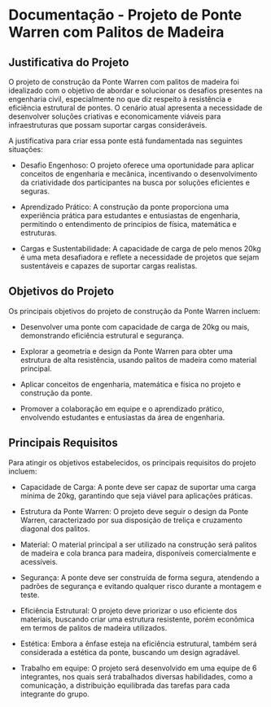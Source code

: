 # Documentação - Projeto de Ponte Warren com Palitos de Madeira

## Justificativa do Projeto
O projeto de construção da Ponte Warren com palitos de madeira foi idealizado com o objetivo de abordar e solucionar os desafios presentes na engenharia civil, especialmente no que diz respeito à resistência e eficiência estrutural de pontes. O cenário atual apresenta a necessidade de desenvolver soluções criativas e economicamente viáveis para infraestruturas que possam suportar cargas consideráveis.

A justificativa para criar essa ponte está fundamentada nas seguintes situações:

- Desafio Engenhoso: O projeto oferece uma oportunidade para aplicar conceitos de engenharia e mecânica, incentivando o desenvolvimento da criatividade dos participantes na busca por soluções eficientes e seguras.

- Aprendizado Prático: A construção da ponte proporciona uma experiência prática para estudantes e entusiastas de engenharia, permitindo o entendimento de princípios de física, matemática e estruturas.

- Cargas e Sustentabilidade: A capacidade de carga de pelo menos 20kg é uma meta desafiadora e reflete a necessidade de projetos que sejam sustentáveis e capazes de suportar cargas realistas.

## Objetivos do Projeto
Os principais objetivos do projeto de construção da Ponte Warren incluem:

- Desenvolver uma ponte com capacidade de carga de 20kg ou mais, demonstrando eficiência estrutural e segurança.

- Explorar a geometria e design da Ponte Warren para obter uma estrutura de alta resistência, usando palitos de madeira como material principal.

- Aplicar conceitos de engenharia, matemática e física no projeto e construção da ponte.

- Promover a colaboração em equipe e o aprendizado prático, envolvendo estudantes e entusiastas da área de engenharia.

## Principais Requisitos
Para atingir os objetivos estabelecidos, os principais requisitos do projeto incluem:

- Capacidade de Carga: A ponte deve ser capaz de suportar uma carga mínima de 20kg, garantindo que seja viável para aplicações práticas.

- Estrutura da Ponte Warren: O projeto deve seguir o design da Ponte Warren, caracterizado por sua disposição de treliça e cruzamento diagonal dos palitos.

- Material: O material principal a ser utilizado na construção será palitos de madeira e cola branca para madeira, disponíveis comercialmente e acessíveis.

- Segurança: A ponte deve ser construída de forma segura, atendendo a padrões de segurança e evitando qualquer risco durante a montagem e teste.

- Eficiência Estrutural: O projeto deve priorizar o uso eficiente dos materiais, buscando criar uma estrutura resistente, porém econômica em termos de palitos de madeira utilizados.

- Estética: Embora a ênfase esteja na eficiência estrutural, também será considerada a estética da ponte, buscando um design agradável.

- Trabalho em equipe: O projeto será desenvolvido em uma equipe de 6 integrantes, nos quais será trabalhados diversas habilidades, como a comunicação, a distribuição equilibrada das tarefas para cada integrante do grupo.